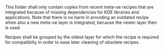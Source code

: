 This folder shall only contain copies from recent meta-oe recipes that are integrated because
of missing dependencies for KDE libraries and applications. Note that there is no harm in providing
an outdated recipe when also a new meta-oe layer is integrated, because the newer layer then is used.

Recipes shall be grouped by the oldest layer for which the recipe is required for compatibilty in order
to ease later cleaning of obsolete recipes.

